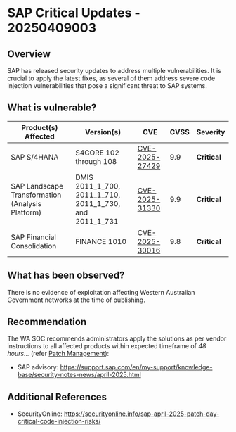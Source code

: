 # SAP Critical Updates - 20250409003

## Overview

SAP has released security updates to address multiple vulnerabilities. It is crucial to apply the latest fixes, as several of them address severe code injection vulnerabilities that pose a significant threat to SAP systems.

## What is vulnerable?

| Product(s) Affected                              | Version(s)                                              | CVE                                                               | CVSS | Severity     |
| ------------------------------------------------ | ------------------------------------------------------- | ----------------------------------------------------------------- | ---- | ------------ |
| SAP S/4HANA                                      | S4CORE 102 through 108                                  | [CVE-2025-27429](https://www.cve.org/CVERecord?id=CVE-2025-27429) | 9.9  | **Critical** |
| SAP Landscape Transformation (Analysis Platform) | DMIS 2011_1_700, 2011_1_710, 2011_1_730, and 2011_1_731 | [CVE-2025-31330](https://www.cve.org/CVERecord?id=CVE-2025-31330) | 9.9  | **Critical** |
| SAP Financial Consolidation                      | FINANCE 1010                                            | [CVE-2025-30016](https://www.cve.org/CVERecord?id=CVE-2025-30016) | 9.8  | **Critical** |

## What has been observed?

There is no evidence of exploitation affecting Western Australian Government networks at the time of publishing.

## Recommendation

The WA SOC recommends administrators apply the solutions as per vendor instructions to all affected products within expected timeframe of *48 hours...* (refer [Patch Management](../guidelines/patch-management.md)):

- SAP advisory: <https://support.sap.com/en/my-support/knowledge-base/security-notes-news/april-2025.html>

## Additional References

- SecurityOnline: <https://securityonline.info/sap-april-2025-patch-day-critical-code-injection-risks/>
